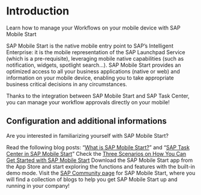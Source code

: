 # Introduction

Learn how to manage your Workflows on your mobile device with SAP Mobile Start

SAP Mobile Start is the native mobile entry point to SAP’s Intelligent Enterprise: it is the mobile representation of the SAP Launchpad Service (which is a pre-requisite), leveraging mobile native capabilities (such as notification, widgets, spotlight search...). SAP Mobile Start provides an optimized access to all your business applications (native or web) and information on your mobile device, enabling you to take appropriate business critical decisions in any circumstances.

Thanks to the integration between SAP Mobile Start and SAP Task Center, you can manage your workflow approvals directly on your mobile!

## Configuration and additional informations

Are you interested in familiarizing yourself with SAP Mobile Start?

Read the following blog posts: “[What is SAP Mobile Start?](https://blogs.sap.com/2021/08/18/what-is-sap-mobile-start/)” and “[SAP Task Center in SAP Mobile Start](https://blogs.sap.com/2021/12/01/sap-task-center-is-now-available-in-sap-mobile-start/)”
Check the [Three Scenarios on How You Can Get Started with SAP Mobile Start](https://blogs.sap.com/2021/09/03/three-scenarios-on-how-you-can-get-started-on-sap-mobile-start/)
Download the SAP Mobile Start app from the App Store and start exploring the functions and features with the built-in demo mode.
Visit the [SAP Community page](https://community.sap.com/topics/mobile-experience/start) for SAP Mobile Start, where you will find a collection of blogs to help you get SAP Mobile Start up and running in your company!